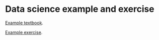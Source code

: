 # Data science example and exercise

[Example textbook](https://matthew-brett.github.io/cfd-uob).

[Example exercise](https://uobhub.org/user/matthew-brett/git-pull?repo=https%3A%2F%2Fgithub.com%2Fmatthew-brett%2Fds-exercise&subPath=talmo.ipynb).
